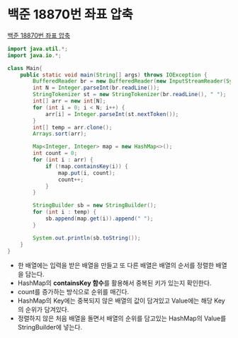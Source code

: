 # 백준 18870번 좌표 압축
[백준 18870번 좌표 압축](https://www.acmicpc.net/problem/18870)

```java
import java.util.*;
import java.io.*;

class Main{
    public static void main(String[] args) throws IOException {
        BufferedReader br = new BufferedReader(new InputStreamReader(System.in));
        int N = Integer.parseInt(br.readLine());
        StringTokenizer st = new StringTokenizer(br.readLine(), " ");
        int[] arr = new int[N];
        for (int i = 0; i < N; i++) {
            arr[i] = Integer.parseInt(st.nextToken());
        }
        int[] temp = arr.clone();
        Arrays.sort(arr);

        Map<Integer, Integer> map = new HashMap<>();
        int count = 0;
        for (int i : arr) {
            if (!map.containsKey(i)) {
                map.put(i, count);
                count++;
            }
        }

        StringBuilder sb = new StringBuilder();
        for (int i : temp) {
            sb.append(map.get(i)).append(" ");
        }

        System.out.println(sb.toString());
    }
}
```
* 한 배열에는 입력을 받은 배열을 만들고 또 다른 배열은 배열의 순서를 정렬한 배열을 담는다.
* HashMap의 **containsKey 함수**를 활용해서 중복된 키가 있는지 확인한다.
* count를 증가하는 방식으로 순위를 매긴다.
* HashMap의 Key에는 중복되지 않은 배열의 값이 담겨있고 Value에는 해당 Key의 순위가 담겨있다.
* 정렬하지 않은 처음 배열을 돌면서 배열의 순위를 담고있는 HashMap의 Value를 StringBuilder에 넣는다.